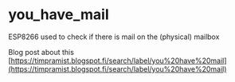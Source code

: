 # you_have_mail
ESP8266 used to check if there is mail on the (physical) mailbox

Blog post about this [https://timpramist.blogspot.fi/search/label/you%20have%20mail](https://timpramist.blogspot.fi/search/label/you%20have%20mail)
